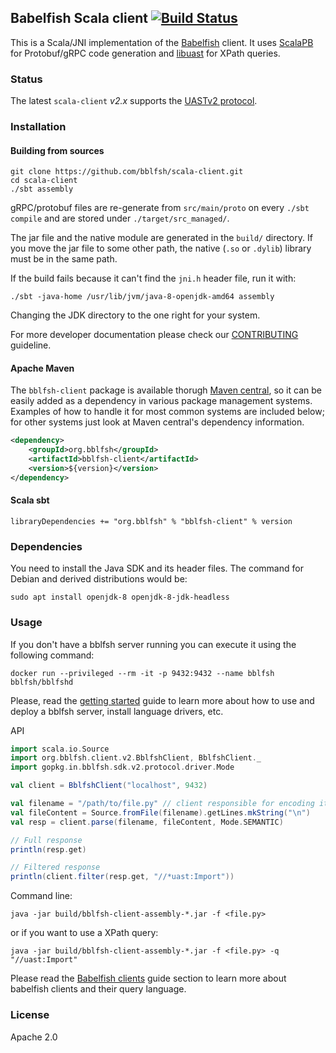 ## Babelfish Scala client [![Build Status](https://travis-ci.org/bblfsh/scala-client.svg?branch=master)](https://travis-ci.org/bblfsh/scala-client)

This is a Scala/JNI implementation of the [Babelfish](https://doc.bblf.sh/) client.
It uses [ScalaPB](https://scalapb.github.io/grpc.html) for Protobuf/gRPC code
generation and [libuast](https://github.com/bblfsh/libuast) for XPath queries.

### Status

The latest `scala-client` *v2.x* supports the [UASTv2 protocol](https://doc.bblf.sh/uast/uast-specification-v2.html).

### Installation

#### Building from sources
```
git clone https://github.com/bblfsh/scala-client.git
cd scala-client
./sbt assembly
```

gRPC/protobuf files are re-generate from `src/main/proto` on every `./sbt compile`
and are stored under `./target/src_managed/`.

The jar file and the native module are generated in the `build/` directory. If
you move the jar file to some other path, the native (`.so` or `.dylib`)
library must be in the same path.

If the build fails because it can't find the `jni.h` header file, run it with:

```
./sbt -java-home /usr/lib/jvm/java-8-openjdk-amd64 assembly
```

Changing the JDK directory to the one right for your system.

For more developer documentation please check our [CONTRIBUTING](./CONTRIBUTING.md) guideline.

#### Apache Maven

The `bblfsh-client` package is available thorugh [Maven
central](http://search.maven.org/#search%7Cga%7C1%7Cbblfsh), so it can be easily
added as a dependency in various package management systems.  Examples of how to
handle it for most common systems are included below; for other systems just look
at Maven central's dependency information.

```xml
<dependency>
    <groupId>org.bblfsh</groupId>
    <artifactId>bblfsh-client</artifactId>
    <version>${version}</version>
</dependency>
```

#### Scala sbt

```
libraryDependencies += "org.bblfsh" % "bblfsh-client" % version
```

### Dependencies

You need to install the Java SDK and its header files. The command for
Debian and derived distributions would be:

```
sudo apt install openjdk-8 openjdk-8-jdk-headless
```

### Usage

If you don't have a bblfsh server running you can execute it using the following
command:

```
docker run --privileged --rm -it -p 9432:9432 --name bblfsh bblfsh/bblfshd
```

Please, read the [getting started](https://doc.bblf.sh/using-babelfish/getting-started.html)
guide to learn more about how to use and deploy a bblfsh server, install language drivers, etc.

API
```scala
import scala.io.Source
import org.bblfsh.client.v2.BblfshClient, BblfshClient._
import gopkg.in.bblfsh.sdk.v2.protocol.driver.Mode

val client = BblfshClient("localhost", 9432)

val filename = "/path/to/file.py" // client responsible for encoding it to utf-8
val fileContent = Source.fromFile(filename).getLines.mkString("\n")
val resp = client.parse(filename, fileContent, Mode.SEMANTIC)

// Full response
println(resp.get)

// Filtered response
println(client.filter(resp.get, "//*uast:Import"))
```

Command line:

```
java -jar build/bblfsh-client-assembly-*.jar -f <file.py>
```

or if you want to use a XPath query:

```
java -jar build/bblfsh-client-assembly-*.jar -f <file.py> -q "//uast:Import"
```

Please read the [Babelfish clients](https://doc.bblf.sh/user/language-clients.html)
guide section to learn more about babelfish clients and their query language.

### License

Apache 2.0
